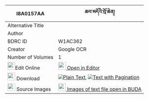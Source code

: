 |I8A0157AA|ཆབ་མདོའི་བྲོ་ཆེན། 
| --- | --- 
|Alternative Title |
|Author | 
|BDRC ID | W1AC362
|Creator | Google OCR
|Number of Volumes| 1
|<img width="25" src="https://img.icons8.com/color/25/000000/edit-property.png">Edit Online| [<img width="25" src="https://avatars.githubusercontent.com/u/45091458?s=200&v=4"> Open in Editor](http://editor.openpecha.org/I8A0157AA)
|<img width="25" src="https://img.icons8.com/fluent/48/000000/download-2.png"/>  Download | [![](https://img.icons8.com/color/20/000000/txt.png)Plain Text](https://github.com/Openpecha/I8A0157AA/releases/download/v1/chamdo_i_dro_chen_plain_I8A0157AA.zip), [![](https://img.icons8.com/color/20/000000/txt.png)Text with Pagination](https://github.com/Openpecha/I8A0157AA/releases/download/v1/chamdo_i_dro_chen_pages_I8A0157AA.zip)
|<img width="25" src="https://img.icons8.com/plasticine/100/000000/pictures-folder.png"/>  Source Images | [<img width="25" src="https://library.bdrc.io/icons/BUDA-small.svg"> Images of text file open in BUDA](https://library.bdrc.io/show/bdr:W1AC362)